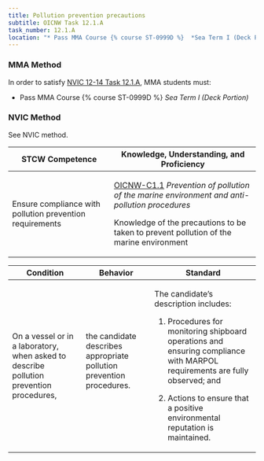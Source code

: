 ```yaml
---
title: Pollution prevention precautions
subtitle: OICNW Task 12.1.A 
task_number: 12.1.A
location: "* Pass MMA Course {% course ST-0999D %}  *Sea Term I (Deck Portion)*" 
---
```



### MMA Method

In order to satisfy  [NVIC 12-14  Task  12.1.A]({{site.baseurl}}/assets/images/nvic-12-14.pdf), MMA students must:

* Pass MMA Course {% course ST-0999D %}  *Sea Term I (Deck Portion)*


### NVIC Method

<a onclick="togglevisibility('nvic_methods')" >See NVIC method.</a>

<div id='nvic_methods' class='hide'>

<table>
<thead>
<tr>
<th class='forty'> STCW Competence </th>
<th class='sixty'> Knowledge, Understanding, and Proficiency </th>
</tr>
</thead>




<tbody>
<tr><td markdown='1'>

Ensure compliance with pollution prevention requirements

</td><td markdown='1'>

[OICNW-C1.1](../../tables/21.html#OICNW-C1.1) *Prevention of pollution of the marine environment and anti-pollution procedures*

Knowledge of the precautions to be taken to prevent pollution of the marine environment

</td></tr>


</tbody>
</table>


<table>
<thead>
<tr><th class='twenty'>  Condition </th><th class='twenty'> Behavior </th><th  class='sixty'>Standard </th></tr>
</thead>
<tbody >



<tr><td markdown='1'>

On a vessel or in a laboratory, when asked to describe pollution prevention procedures,

</td><td markdown='1'>

the candidate describes appropriate pollution prevention procedures.

<br>

<div class="tooltip">
<span class="tooltiptext">
</span>
</div>


</td><td markdown='1'>

The candidate’s description includes:

1. Procedures for monitoring shipboard operations and ensuring compliance with MARPOL requirements are fully observed; and

2. Actions to ensure that a positive environmental reputation is maintained.

</td></tr>
</tbody>
</table>
</div>
